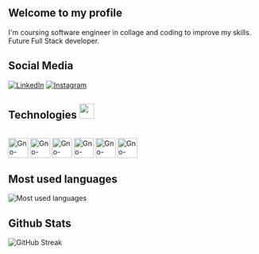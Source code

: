 ## Welcome to my profile

I'm coursing software engineer in collage and coding to improve my skills. Future Full Stack developer.

## Social Media

[![LinkedIn](https://img.shields.io/badge/LinkedIn-0077B5?style=for-the-badge&logo=linkedin&logoColor=white)](https://www.linkedin.com/in/wellyntonspagnol/)
[![Instagram](https://img.shields.io/badge/Instagram-E4405F?style=for-the-badge&logo=instagram&logoColor=white)](https://www.instagram.com/wellynton_spagnol/)

  <h2> Technologies 
    <img src = "https://media2.giphy.com/media/QssGEmpkyEOhBCb7e1/giphy.gif?cid=ecf05e47a0n3gi1bfqntqmob8g9aid1oyj2wr3ds3mg700bl&rid=giphy.gif" width = 30px height=30px> 
  </h2>
  <div style="display: inline_block"><br>
      <img align="center" alt= Gno-Java heigh="30" width= "40" src="https://cdn.jsdelivr.net/gh/devicons/devicon/icons/java/java-original.svg" />
      <img align="center" alt= Gno-Spring heigh="30" width= "40" src="https://cdn.jsdelivr.net/gh/devicons/devicon/icons/spring/spring-original.svg" />
      <img align="center" alt= Gno-Postgresql heigh="30" width= "40" src="https://cdn.jsdelivr.net/gh/devicons/devicon/icons/quarkus/quarkus-plain.svg" />
      <img align="center" alt= Gno-Postgresql heigh="30" width= "40" src="https://cdn.jsdelivr.net/gh/devicons/devicon/icons/typescript/typescript-plain.svg" />
      <img align="center" alt= Gno-Postgresql heigh="30" width= "40" src="https://cdn.jsdelivr.net/gh/devicons/devicon/icons/docker/docker-plain.svg" />
      <img align="center" alt= Gno-Postgresql heigh="30" width= "40" src="https://cdn.jsdelivr.net/gh/devicons/devicon/icons/postgresql/postgresql-plain.svg" />
  </div>

## Most used languages

![Most used languages](https://github-readme-stats.vercel.app/api/top-langs/?username=spagnol10&layout=compact&theme=github_dark&hide=ejs,css,html,mustache)

## Github Stats

![GitHub Streak](http://github-readme-streak-stats.herokuapp.com?user=spagnol10&theme=github-dark&hide_border=true&date_format=j%2Fn%5B%2FY%5D)
